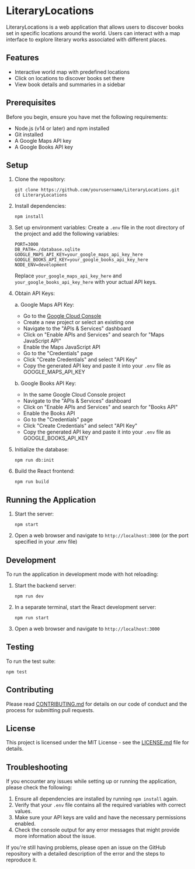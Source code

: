 # LiteraryLocations

LiteraryLocations is a web application that allows users to discover books set in specific locations around the world. Users can interact with a map interface to explore literary works associated with different places.

## Features

- Interactive world map with predefined locations
- Click on locations to discover books set there
- View book details and summaries in a sidebar

## Prerequisites

Before you begin, ensure you have met the following requirements:

- Node.js (v14 or later) and npm installed
- Git installed
- A Google Maps API key
- A Google Books API key

## Setup

1. Clone the repository:
   ```
   git clone https://github.com/yourusername/LiteraryLocations.git
   cd LiteraryLocations
   ```

2. Install dependencies:
   ```
   npm install
   ```

3. Set up environment variables:
   Create a `.env` file in the root directory of the project and add the following variables:

   ```
   PORT=3000
   DB_PATH=./database.sqlite
   GOOGLE_MAPS_API_KEY=your_google_maps_api_key_here
   GOOGLE_BOOKS_API_KEY=your_google_books_api_key_here
   NODE_ENV=development
   ```

   Replace `your_google_maps_api_key_here` and `your_google_books_api_key_here` with your actual API keys.

4. Obtain API Keys:

   a. Google Maps API Key:
      - Go to the [Google Cloud Console](https://console.cloud.google.com/)
      - Create a new project or select an existing one
      - Navigate to the "APIs & Services" dashboard
      - Click on "Enable APIs and Services" and search for "Maps JavaScript API"
      - Enable the Maps JavaScript API
      - Go to the "Credentials" page
      - Click "Create Credentials" and select "API Key"
      - Copy the generated API key and paste it into your `.env` file as GOOGLE_MAPS_API_KEY

   b. Google Books API Key:
      - In the same Google Cloud Console project
      - Navigate to the "APIs & Services" dashboard
      - Click on "Enable APIs and Services" and search for "Books API"
      - Enable the Books API
      - Go to the "Credentials" page
      - Click "Create Credentials" and select "API Key"
      - Copy the generated API key and paste it into your `.env` file as GOOGLE_BOOKS_API_KEY

5. Initialize the database:
   ```
   npm run db:init
   ```

6. Build the React frontend:
   ```
   npm run build
   ```

## Running the Application

1. Start the server:
   ```
   npm start
   ```

2. Open a web browser and navigate to `http://localhost:3000` (or the port specified in your .env file)

## Development

To run the application in development mode with hot reloading:

1. Start the backend server:
   ```
   npm run dev
   ```

2. In a separate terminal, start the React development server:
   ```
   npm run start
   ```

3. Open a web browser and navigate to `http://localhost:3000`

## Testing

To run the test suite:

```
npm test
```

## Contributing

Please read [CONTRIBUTING.md](CONTRIBUTING.md) for details on our code of conduct and the process for submitting pull requests.

## License

This project is licensed under the MIT License - see the [LICENSE.md](LICENSE.md) file for details.

## Troubleshooting

If you encounter any issues while setting up or running the application, please check the following:

1. Ensure all dependencies are installed by running `npm install` again.
2. Verify that your `.env` file contains all the required variables with correct values.
3. Make sure your API keys are valid and have the necessary permissions enabled.
4. Check the console output for any error messages that might provide more information about the issue.

If you're still having problems, please open an issue on the GitHub repository with a detailed description of the error and the steps to reproduce it.